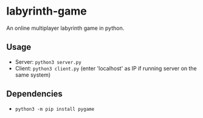 # labyrinth-game
An online multiplayer labyrinth game in python.

## Usage
- Server: `python3 server.py`
- Client: `python3 client.py` (enter 'localhost' as IP if running server on the same system)

## Dependencies
- `python3 -m pip install pygame`
